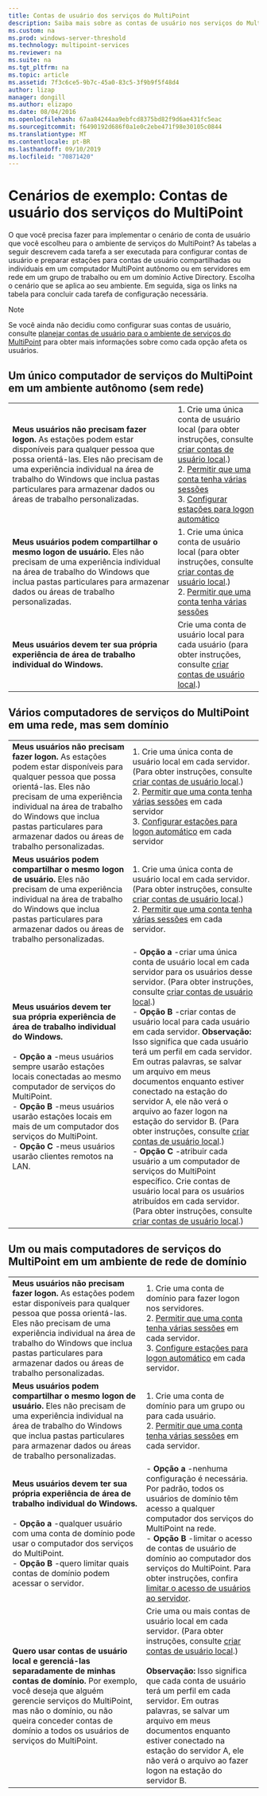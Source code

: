 ```yaml
---
title: Contas de usuário dos serviços do MultiPoint
description: Saiba mais sobre as contas de usuário nos serviços do MultiPoint, especialmente o tipo a ser usado em diferentes cenários
ms.custom: na
ms.prod: windows-server-threshold
ms.technology: multipoint-services
ms.reviewer: na
ms.suite: na
ms.tgt_pltfrm: na
ms.topic: article
ms.assetid: 7f3c6ce5-9b7c-45a0-83c5-3f9b9f5f48d4
author: lizap
manager: dongill
ms.author: elizapo
ms.date: 08/04/2016
ms.openlocfilehash: 67aa84244aa9ebfcd8375bd82f9d6ae431fc5eac
ms.sourcegitcommit: f6490192d686f0a1e0c2ebe471f98e30105c0844
ms.translationtype: MT
ms.contentlocale: pt-BR
ms.lasthandoff: 09/10/2019
ms.locfileid: "70871420"
---
```

# <a name="example-scenarios-multipoint-services-user-accounts"></a>Cenários de exemplo: Contas de usuário dos serviços do MultiPoint
O que você precisa fazer para implementar o cenário de conta de usuário que você escolheu para o ambiente de serviços do MultiPoint? As tabelas a seguir descrevem cada tarefa a ser executada para configurar contas de usuário e preparar estações para contas de usuário compartilhadas ou individuais em um computador MultiPoint autônomo ou em servidores em rede em um grupo de trabalho ou em um domínio Active Directory. Escolha o cenário que se aplica ao seu ambiente. Em seguida, siga os links na tabela para concluir cada tarefa de configuração necessária.  
  
> [!NOTE]  
> Se você ainda não decidiu como configurar suas contas de usuário, consulte [planejar contas de usuário para o ambiente de serviços do MultiPoint](Plan-user-accounts-for-your-MultiPoint-services-environment.md) para obter mais informações sobre como cada opção afeta os usuários.  
  
## <a name="single-multipoint-services-computer-in-a-stand-alone-environment-no-network"></a>Um único computador de serviços do MultiPoint em um ambiente autônomo (sem rede)  
  
|||  
|-|-|  
|**Meus usuários não precisam fazer logon.** As estações podem estar disponíveis para qualquer pessoa que possa orientá-las. Eles não precisam de uma experiência individual na área de trabalho do Windows que inclua pastas particulares para armazenar dados ou áreas de trabalho personalizadas.|1.  Crie uma única conta de usuário local (para obter instruções, consulte [criar contas de usuário local](Create-local-user-accounts.md).)<br />2.  [Permitir que uma conta tenha várias sessões](Allow-one-account-to-have-multiple-sessions.md)<br />3.  [Configurar estações para logon automático](Configure-stations-for-automatic-logon.md)|  
|**Meus usuários podem compartilhar o mesmo logon de usuário.** Eles não precisam de uma experiência individual na área de trabalho do Windows que inclua pastas particulares para armazenar dados ou áreas de trabalho personalizadas.|1.  Crie uma única conta de usuário local (para obter instruções, consulte [criar contas de usuário local](Create-local-user-accounts.md).)<br />2.  [Permitir que uma conta tenha várias sessões](Allow-one-account-to-have-multiple-sessions.md)|  
|**Meus usuários devem ter sua própria experiência de área de trabalho individual do Windows.**|Crie uma conta de usuário local para cada usuário (para obter instruções, consulte [criar contas de usuário local](Create-local-user-accounts.md).)|  
  
## <a name="multiple-multipoint-services-computers-on-a-network-but-with-no-domain"></a>Vários computadores de serviços do MultiPoint em uma rede, mas sem domínio  
  
|||  
|-|-|  
|**Meus usuários não precisam fazer logon.** As estações podem estar disponíveis para qualquer pessoa que possa orientá-las. Eles não precisam de uma experiência individual na área de trabalho do Windows que inclua pastas particulares para armazenar dados ou áreas de trabalho personalizadas.|1.  Crie uma única conta de usuário local em cada servidor. (Para obter instruções, consulte [criar contas de usuário local](Create-local-user-accounts.md).)<br />2.  [Permitir que uma conta tenha várias sessões](Allow-one-account-to-have-multiple-sessions.md) em cada servidor<br />3.  [Configurar estações para logon automático](Configure-stations-for-automatic-logon.md) em cada servidor|  
|**Meus usuários podem compartilhar o mesmo logon de usuário.** Eles não precisam de uma experiência individual na área de trabalho do Windows que inclua pastas particulares para armazenar dados ou áreas de trabalho personalizadas.|1.  Crie uma única conta de usuário local em cada servidor. (Para obter instruções, consulte [criar contas de usuário local](Create-local-user-accounts.md).)<br />2.  [Permitir que uma conta tenha várias sessões](Allow-one-account-to-have-multiple-sessions.md) em cada servidor.|  
|**Meus usuários devem ter sua própria experiência de área de trabalho individual do Windows.**<br /><br />-   **Opção a** -meus usuários sempre usarão estações locais conectadas ao mesmo computador de serviços do MultiPoint.<br />-   **Opção B** -meus usuários usarão estações locais em mais de um computador dos serviços do MultiPoint.<br />-   **Opção C** -meus usuários usarão clientes remotos na LAN.|-   **Opção a** -criar uma única conta de usuário local em cada servidor para os usuários desse servidor. (Para obter instruções, consulte [criar contas de usuário local](Create-local-user-accounts.md).)<br />-   **Opção B** -criar contas de usuário local para cada usuário em cada servidor. **Observação:** Isso significa que cada usuário terá um perfil em cada servidor. Em outras palavras, se salvar um arquivo em meus documentos enquanto estiver conectado na estação do servidor A, ele não verá o arquivo ao fazer logon na estação do servidor B. (Para obter instruções, consulte [criar contas de usuário local](Create-local-user-accounts.md).)<br />-   **Opção C** -atribuir cada usuário a um computador de serviços do MultiPoint específico. Crie contas de usuário local para os usuários atribuídos em cada servidor. (Para obter instruções, consulte [criar contas de usuário local](Create-local-user-accounts.md).)|  
  
## <a name="one-or-more-multipoint-services-computers-in-a-domain-network-environment"></a>Um ou mais computadores de serviços do MultiPoint em um ambiente de rede de domínio  
  
|||  
|-|-|  
|**Meus usuários não precisam fazer logon.** As estações podem estar disponíveis para qualquer pessoa que possa orientá-las. Eles não precisam de uma experiência individual na área de trabalho do Windows que inclua pastas particulares para armazenar dados ou áreas de trabalho personalizadas.|1.  Crie uma conta de domínio para fazer logon nos servidores.<br />2.  [Permitir que uma conta tenha várias sessões](Allow-one-account-to-have-multiple-sessions.md) em cada servidor.<br />3.  [Configure estações para logon automático](Configure-stations-for-automatic-logon.md) em cada servidor.|  
|**Meus usuários podem compartilhar o mesmo logon de usuário.** Eles não precisam de uma experiência individual na área de trabalho do Windows que inclua pastas particulares para armazenar dados ou áreas de trabalho personalizadas.|1.  Crie uma conta de domínio para um grupo ou para cada usuário.<br />2.  [Permitir que uma conta tenha várias sessões](Allow-one-account-to-have-multiple-sessions.md) em cada servidor.|  
|**Meus usuários devem ter sua própria experiência de área de trabalho individual do Windows.**<br /><br />-   **Opção a** -qualquer usuário com uma conta de domínio pode usar o computador dos serviços do MultiPoint.<br />-   **Opção B** -quero limitar quais contas de domínio podem acessar o servidor.|-   **Opção a** -nenhuma configuração é necessária. Por padrão, todos os usuários de domínio têm acesso a qualquer computador dos serviços do MultiPoint na rede.<br />-   **Opção B** -limitar o acesso de contas de usuário de domínio ao computador dos serviços do MultiPoint. Para obter instruções, confira [limitar o acesso de usuários ao servidor](limit-users--access-to-the-server-in-multipoint-services.md).|  
|**Quero usar contas de usuário local e gerenciá-las separadamente de minhas contas de domínio.** Por exemplo, você deseja que alguém gerencie serviços do MultiPoint, mas não o domínio, ou não queira conceder contas de domínio a todos os usuários de serviços do MultiPoint.|Crie uma ou mais contas de usuário local em cada servidor. (Para obter instruções, consulte [criar contas de usuário local](Create-local-user-accounts.md).)<br /><br />**Observação:** Isso significa que cada conta de usuário terá um perfil em cada servidor. Em outras palavras, se salvar um arquivo em meus documentos enquanto estiver conectado na estação do servidor A, ele não verá o arquivo ao fazer logon na estação do servidor B.|  